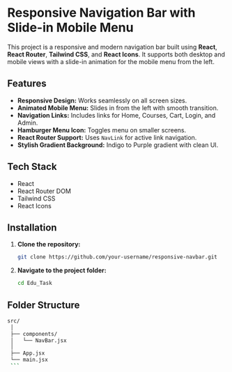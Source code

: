 # Responsive Navigation Bar with Slide-in Mobile Menu

This project is a responsive and modern navigation bar built using **React**, **React Router**, **Tailwind CSS**, and **React Icons**. It supports both desktop and mobile views with a slide-in animation for the mobile menu from the left.

## Features

- **Responsive Design:** Works seamlessly on all screen sizes.
- **Animated Mobile Menu:** Slides in from the left with smooth transition.
- **Navigation Links:** Includes links for Home, Courses, Cart, Login, and Admin.
- **Hamburger Menu Icon:** Toggles menu on smaller screens.
- **React Router Support:** Uses `NavLink` for active link navigation.
- **Stylish Gradient Background:** Indigo to Purple gradient with clean UI.

## Tech Stack

- React
- React Router DOM
- Tailwind CSS
- React Icons

## Installation

1. **Clone the repository:**
   ```bash
   git clone https://github.com/your-username/responsive-navbar.git
   ```
2. **Navigate to the project folder:**
   ```bash
   cd Edu_Task
   ```
## Folder Structure
   ```bash
   src/
    │
    ├── components/
    │   └── NavBar.jsx
    │
    ├── App.jsx
    └── main.jsx
    ```



